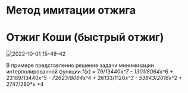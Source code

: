 # Метод имитации отжига

# Отжиг Коши (быстрый отжиг)
![2022-10-01_15-49-42](https://user-images.githubusercontent.com/39859999/193411190-bdd417b7-1993-4ab9-bea3-d93f8058f341.png)


В примере представленно решение задачи минимизации интерполированной функции
f(x) = 79/13440*x^7 - 1301/8064*x^6 + 23189/13440*x^5 - 72623/8064*x^4 + 26133/1120*x^3 - 53843/2016*x^2 + 2747/280*x +4

